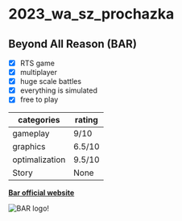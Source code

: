 # 2023_wa_sz_prochazka

## Beyond All Reason (BAR)

- [x] RTS game
- [x] multiplayer
- [x] huge scale battles
- [x] everything is simulated
- [x] free to play

| categories       	| rating|
|----------------	|--------	|
| gameplay       	| 9/10   	|
| graphics       	| 6.5/10 	|
| optimalization 	| 9.5/10 	|
| Story          	| None   	|

**[Bar official website](https://www.beyondallreason.info/)**

![BAR logo!](https://assets.website-files.com/5c68622246b367adf6f3041d/604dcda159681e01ba36b19b_BAR%20LOGO%20WEB%20(1).svg)
